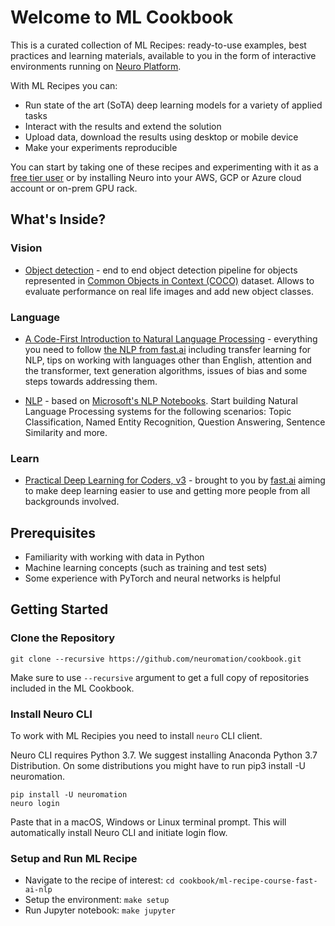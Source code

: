 # Welcome to ML Cookbook

This is a curated collection of ML Recipes: ready-to-use examples, best practices and learning materials, available to you in the form of interactive environments running on [Neuro Platform](https://neu.ro).

With ML Recipes you can:
* Run state of the art (SoTA) deep learning models for a variety of applied tasks
* Interact with the results and extend the solution
* Upload data, download the results using desktop or mobile device
* Make your experiments reproducible

You can start by taking one of these recipes and experimenting with it as a [free tier user](https://neu.ro/) or by installing Neuro into your AWS, GCP or Azure cloud account or on-prem GPU rack.

## What's Inside?

### Vision

* [Object detection](object-detection) - end to end object detection pipeline for objects represented in [Common Objects in Context (COCO)](http://cocodataset.org) dataset. Allows to  evaluate performance on real life images and add new object classes.

### Language

* [A Code-First Introduction to Natural Language Processing](course-fast-ai-nlp) - everything you need to follow [the NLP from fast.ai](https://www.fast.ai/2019/07/08/fastai-nlp/) including transfer learning for NLP, tips on working with languages other than English, attention and the transformer, text generation algorithms, issues of bias and some steps towards addressing them.

* [NLP](nlp) - based on [Microsoft's NLP Notebooks](https://github.com/microsoft/nlp). Start building Natural Language Processing systems for the following scenarios: Topic Classification, Named Entity Recognition, Question Answering, Sentence Similarity and more.

### Learn

* [Practical Deep Learning for Coders, v3](course-fast-ai-v3) - brought to you by [fast.ai](https://fast.ai) aiming to make deep learning easier to use and getting more people from all backgrounds involved.

## Prerequisites

* Familiarity with working with data in Python
* Machine learning concepts (such as training and test sets)
* Some experience with PyTorch and neural networks is helpful

## Getting Started

### Clone the Repository

```
git clone --recursive https://github.com/neuromation/cookbook.git
```

Make sure to use `--recursive` argument to get a full copy of repositories included in the ML Cookbook.


### Install Neuro CLI

To work with ML Recipies you need to install `neuro` CLI client.

Neuro CLI requires Python 3.7. We suggest installing Anaconda Python 3.7 Distribution. On some distributions you might have to run pip3 install -U neuromation.

```shell
pip install -U neuromation
neuro login
```

Paste that in a macOS, Windows or Linux terminal prompt. This will automatically install Neuro CLI and initiate login flow.

### Setup and Run ML Recipe

* Navigate to the recipe of interest: `cd cookbook/ml-recipe-course-fast-ai-nlp`
* Setup the environment: `make setup`
* Run Jupyter notebook: `make jupyter`
